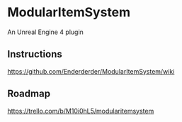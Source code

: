 # ModularItemSystem
An Unreal Engine 4 plugin

## Instructions
https://github.com/Enderderder/ModularItemSystem/wiki

## Roadmap
https://trello.com/b/M10i0hL5/modularitemsystem
